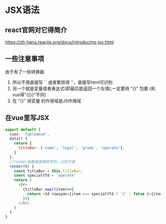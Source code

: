 # JSX语法

## react官网对它得简介
https://zh-hans.reactjs.org/docs/introducing-jsx.html

## 一些注意事项

由于有了一些转换器  
1. 所以不用直接写 `` 或者繁琐得 ''，直接写html可识别  
2. 另一个就是变量或者表达式(即最后能返回一个左值),一定要用 "{}" 包裹 (和vue得"{{}}"不同)  
3. 在 "{}" 得变量 的作用域是JS作用域


## 在vue里写JSX
```javascript
export default {
  name: 'TableHead',
  data() {
    return {
      titleBar: ['name', 'legal', 'grade', 'operate'],
    }
  },
  //render函数是更推荐写的，比较方便
  render(h) {
    const titleBar = this.titleBar;
    const specialYTd = 'operate'
    return (
      <tr>
        {titleBar.map((item)=>{
          return <td rowspan={item === specialYTd ? '2' : false }>{item}</td>
        })}
      </tr>
    )
  }
}
```